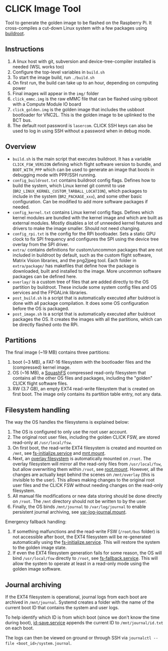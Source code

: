 # CLICK Image Tool
Tool to generate the golden image to be flashed on the Raspberry Pi. It cross-compiles a cut-down Linux system with a few packages using [buildroot](https://buildroot.org/).

## Instructions
1. A linux host with git, subversion and device-tree-compiler installed is needed (WSL works too)
2. Configure the top-level variables in `build.sh`
3. To start the image build, run `./build.sh`
4. On first run, the build can take up to an hour, depending on computing power
5. Final images will appear in the `img/` folder
6. `click_emmc.img` is the raw eMMC file that can be flashed using rpiboot with a Compute Module IO board
7. `click_golden.img` is the golden image that includes the usbboot bootloader for VNC2L. This is the golden image to be uplinked to the BCT bus.
8. The default root password is `lasercom`. CLICK SSH keys can also be used to log in using SSH without a password when in debug mode.

## Overview
- `build.sh` is the main script that executes buildroot. It has a variable `CLICK_FSW_VERSION` defining which flight software version to bundle, and `BOOT_WITH_PPP` which can be used to generate an image that boots in debugging mode with PPP/SSH running.
- `config_buildroot.txt` contains buildroot config flags. Defines how to build the system, which Linux kernel git commit to use (`BR2_LINUX_KERNEL_CUSTOM_TARBALL_LOCATION`), which packages to include in the system (`BR2_PACKAGE_xxx`), and some other basic configuration. Can be modified to add more software packages if needed.
- `config_kernel.txt` contains Linux kernel config flags. Defines which kernel modules are bundled with the kernel image and which are built as external modules. Mostly disables a lot of unneeded kernel features and drivers to make the image smaller. Should not need changing.
- `config_rpi.txt` is the config for the RPi bootloader. Sets a static GPU clock to fix SPI frequency and configures the SPI using the device tree overlay from the SPI driver.
- `extra/` contains definitions for custom/uncommon packages that are not included in buildroot by default, such as the custom flight software, Matrix Vision libraries, and the png2jpeg tool. Each folder in `extra/package/` has makefiles that define how the package is downloaded, built and installed to the image. More uncommon software packages can be defined here.
- `overlay/` is a custom tree of files that are added directly to the OS partition by buildroot. These include some system config files and OS services and the FPGALink libraries.
- `post_build.sh` is a script that is automatically executed after buldroot is done with all package compilation. It does some OS configuration before the OS is packaged.
- `post_image.sh` is a script that is automatically executed after buldroot packages the OS. It creates the images with all the partitions, which can be directly flashed onto the RPi.

## Partitions
The final image (~19 MB) contains three partitions:
1. boot (~3 MB), a FAT-16 filesystem with the bootloader files and the (compressed) kernel image.
2. OS (~16 MB), a [SquashFS](https://en.wikipedia.org/wiki/SquashFS) compressed read-only filesystem that contains all the other OS files and packages, including the "golden" CLICK flight software files.
3. RW (3.7 GB), an empty EXT4 read-write filesystem that is created on first boot. The image only contains its partition table entry, not any data.

## Filesystem handling
The way the OS handles the filesystems is explained below:
1. The OS is configured to only use the root user account.
2. The original root user files, including the golden CLICK FSW, are stored read-only at `/usr/local/fsw`.
3. On first boot, the read-write EXT4 filesystem is created and mounted on `/mnt`, see [fs-initialize.service](overlay/usr/lib/systemd/system/fs-initialize.service) and [mnt.mount](overlay/usr/lib/systemd/system/mnt.mount).
4. Next, an [overlay filesystem](https://wiki.archlinux.org/index.php/Overlay_filesystem) is automatically mounted on `/root`. The overlay filesystem will mirror all the read-only files from `/usr/local/fsw`, but allow overwriting them within `/root`, see [root.mount](overlay/usr/lib/systemd/system/root.mount). However, all the changes are actually kept behind the scenes on `/mnt/overlay` (this is invisible to the user). This allows making changes to the original root user files and the CLICK FSW without needing changes on the read-only filesystem.
5. All manual file modifications or new data storing should be done directly on `/root`. The `/mnt` directory should not be written to by the user.
6. Finally, the OS binds `/mnt/journal` to `/var/log/journal` to enable persistent journal archiving, see [var-log-journal.mount](overlay/usr/lib/systemd/system/var-log-journal.mount).

Emergency fallback handling:
1. If something malfunctions and the read-write FSW (`/root/bus` folder) is not accessible after boot, the EXT4 filesystem will be re-generated automatically using the [fs-initialize.service](overlay/usr/lib/systemd/system/fs-initialize.service). This will restore the system to the golden image state.
2. If even the EXT4 filesystem generation fails for some reason, the OS will bind `/usr/local/fsw` directly to `/root`, see [fs-fallback.service](overlay/usr/lib/systemd/system/fs-fallback.service). This will allow the system to operate at least in a read-only mode using the golden image software.

## Journal archiving
If the EXT4 filesystem is operational, journal logs from each boot are archived in `/mnt/journal`. Systemd creates a folder with the name of the current boot ID that contains the system and user logs.

To help identify which ID is from which boot (since we don't know the time during boot), [id-save.service](overlay/usr/lib/systemd/system/id-save.service) appends the current ID to `/mnt/journal/id.txt` on each boot.

The logs can then be viewed on ground or through SSH via `journalctl --file <boot_id>/system.journal`.

